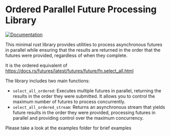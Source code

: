 # Ordered Parallel Future Processing Library

[![Documentation](https://docs.rs/select_all_ordered/badge.svg)](https://docs.rs/select_all_ordered/)

This minimal rust library provides utilities to process asynchronous futures in parallel while ensuring that the results are returned in the order that the futures were provided, regardless of when they complete.

It is the ordered equivalent of https://docs.rs/futures/latest/futures/future/fn.select_all.html

The library includes two main functions:

- `select_all_ordered`: Executes multiple futures in parallel, returning the results in the order they were submitted. It allows you to control the maximum number of futures to process concurrently.
- `select_all_ordered_stream`: Returns an asynchronous stream that yields future results in the order they were provided, processing futures in parallel and providing control over the maximum concurrency.

Please take a look at the examples folder for brief examples
